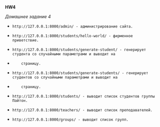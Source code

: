 **HW4**

*Домашнее задание 4*

-     http://127.0.0.1:8000/admin/ - администрирование сайта.
-     http://127.0.0.1:8000/students/hello-world/ - фирменное приветствие.
-     http://127.0.0.1:8000/students/generate-student/ - генерирует студента со случайными параметрами и выводит на
-         страницу.
-     http://127.0.0.1:8000/students/generate-students/ - генерирует студентов со случайными параметрами и выводит на
-         страницу.
-     http://127.0.0.1:8000/students/ - выводит список студентов группы Пайтон.
-     http://127.0.0.1:8000/teachers/ - выводит список преподавателей.
-     http://127.0.0.1:8000/groups/ - выводит список групп.